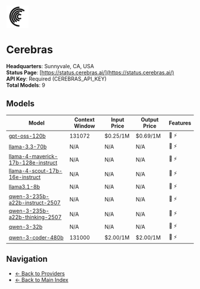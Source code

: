 <img src="./logo.svg" alt="Cerebras Logo" height="60">

# Cerebras

**Headquarters**: Sunnyvale, CA, USA  
**Status Page**: [https://status.cerebras.ai/](https://status.cerebras.ai/)  
**API Key**: Required (CEREBRAS_API_KEY)  
**Total Models**: 9

## Models

| Model | Context Window | Input Price | Output Price | Features |
|-------|----------------|-------------|--------------|----------|
| [gpt-oss-120b](./models/gpt-oss-120b.md) | 131072 | $0.25/1M | $0.69/1M | <span title="Text Processing">📝</span> <span title="Response Streaming">⚡</span> |
| [llama-3.3-70b](./models/llama-3.3-70b.md) | N/A | N/A | N/A | <span title="Text Processing">📝</span> <span title="Response Streaming">⚡</span> |
| [llama-4-maverick-17b-128e-instruct](./models/llama-4-maverick-17b-128e-instruct.md) | N/A | N/A | N/A | <span title="Text Processing">📝</span> <span title="Response Streaming">⚡</span> |
| [llama-4-scout-17b-16e-instruct](./models/llama-4-scout-17b-16e-instruct.md) | N/A | N/A | N/A | <span title="Text Processing">📝</span> <span title="Response Streaming">⚡</span> |
| [llama3.1-8b](./models/llama3.1-8b.md) | N/A | N/A | N/A | <span title="Text Processing">📝</span> <span title="Response Streaming">⚡</span> |
| [qwen-3-235b-a22b-instruct-2507](./models/qwen-3-235b-a22b-instruct-2507.md) | N/A | N/A | N/A | <span title="Text Processing">📝</span> <span title="Response Streaming">⚡</span> |
| [qwen-3-235b-a22b-thinking-2507](./models/qwen-3-235b-a22b-thinking-2507.md) | N/A | N/A | N/A | <span title="Text Processing">📝</span> <span title="Response Streaming">⚡</span> |
| [qwen-3-32b](./models/qwen-3-32b.md) | N/A | N/A | N/A | <span title="Text Processing">📝</span> <span title="Response Streaming">⚡</span> |
| [qwen-3-coder-480b](./models/qwen-3-coder-480b.md) | 131000 | $2.00/1M | $2.00/1M | <span title="Text Processing">📝</span> <span title="Response Streaming">⚡</span> |

## Navigation

- [← Back to Providers](../README.md)
- [← Back to Main Index](../../README.md)
